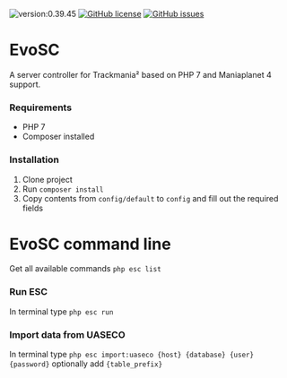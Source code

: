 ![version:0.39.45](https://img.shields.io/badge/version-0.39.45-blue.svg?style=flat-square)
[![GitHub license](https://img.shields.io/github/license/EvolutionTM/EvoSC.svg?style=flat-square)](https://github.com/EvolutionTM/EvoSC/blob/master/LICENSE.md)
[![GitHub issues](https://img.shields.io/github/issues/EvolutionTM/EvoSC.svg?style=flat-square)](https://github.com/EvolutionTM/EvoSC/issues)




# EvoSC

A server controller for Trackmania² based on PHP 7 and Maniaplanet 4 support.

### Requirements
* PHP 7
* Composer installed

### Installation
1. Clone project
2. Run `composer install`
3. Copy contents from `config/default` to `config` and fill out the required fields

# EvoSC command line

Get all available commands `php esc list`

### Run ESC
In terminal type `php esc run`

### Import data from UASECO
In terminal type `php esc import:uaseco {host} {database} {user} {password}` optionally add `{table_prefix}`
